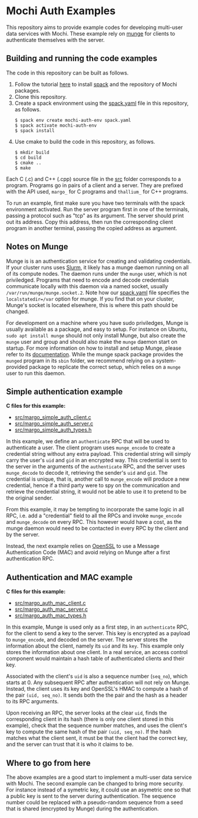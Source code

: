 Mochi Auth Examples
===================

This repository aims to provide example codes for developing multi-user
data services with Mochi. These example rely on [munge](https://dun.github.io/munge/)
for clients to authenticate themselves with the server.

Building and running the code examples
--------------------------------------

The code in this repository can be built as follows.

1. Follow the tutorial [here](https://mochi.readthedocs.io/en/latest/installing.html)
   to install [spack](https://spack.io) and the repository of Mochi packages.
2. Clone this repository.
3. Create a spack environment using the [spack.yaml](spack.yaml) file in this repository, as follows.
   ```
   $ spack env create mochi-auth-env spack.yaml
   $ spack activate mochi-auth-env
   $ spack install
   ```
4. Use cmake to build the code in this repository, as follows.
   ```
   $ mkdir build
   $ cd build
   $ cmake ..
   $ make
   ```

Each C (.c) and  C++ (.cpp) source file in the [src](src) folder corresponds to a program.
Programs go in pairs of a client and a server. They are prefixed with the API used,
`margo_` for C programs and `thallium_` for C++ programs.

To run an example, first make sure you have two terminals with the spack environment
activated. Run the server program first in one of the terminals, passing a protocol
such as "tcp" as its argument. The server should print out its address. Copy this address,
then run the corresponding client program in another terminal, passing the copied address
as argument.

Notes on Munge
--------------

Munge is is an authentication service for creating and validating credentials.
If your cluster runs uses [Slurm](https://slurm.schedmd.com/documentation.html),
it likely has a munge daemon running on all of its compute nodes. The daemon
runs under the `munge` user, which is not priviledged.
Programs that need to encode and decode credentials communicate locally with this daemon
via a named socket, usually `/var/run/munge/munge.socket.2`. Note how our [spack.yaml](spack.yaml)
file specifies the `localstatedir=/var` option for munge. If you find that on your
cluster, Munge's socket is located elsewhere, this is where this path should be changed.

For development on a machine where you have sudo priviledges, Munge is usually
available as a package, and easy to setup. For instance on Ubuntu, `sudo apt install munge`
should not only install Munge, but also create the `munge` user and group and should also
make the `munge` daemon start on startup. For more information on how to install and setup
Munge, please refer to its [documentation](https://dun.github.io/munge/).
While the munge spack package provides the `munged` program in its `sbin` folder, we
recommend relying on a system-provided package to replicate the correct setup, which relies
on a `munge` user to run this daemon.

Simple authentication example
-----------------------------

**C files for this example:**
- [src/margo_simple_auth_client.c](src/margo_simple_auth_client.c)
- [src/margo_simple_auth_server.c](src/margo_simple_auth_server.c)
- [src/margo_simple_auth_types.h](src/margo_simple_auth_types.h)

In this example, we define an `authenticate` RPC that will be used to authenticate a user.
The client program uses `munge_encode` to create a credential string without any extra payload.
This credential string will simply carry the user's `uid` and `gid` in an encrypted way.
This credential is sent to the server in the arguments of the `authenticate` RPC, and the server
uses `munge_decode` to decode it, retrieving the sender's `uid` and `gid`. The credential is
unique, that is, another call to `munge_encode` will produce a new credential, hence if
a third party were to spy on the communication and retrieve the credential string, it would
not be able to use it to pretend to be the original sender.

From this example, it may be tempting to incorporate the same logic in all RPC, i.e.
add a "credential" field to all the RPCs and invoke `munge_encode` and `munge_decode`
on every RPC. This however would have a cost, as the munge daemon would need to be contacted
in every RPC by the client and by the server.

Instead, the next example relies on [OpenSSL](https://www.openssl.org/) to use a
Message Authentication Code (MAC) and avoid relying on Munge after a first authentication RPC.


Authentication and MAC example
------------------------------

**C files for this example:**
- [src/margo_auth_mac_client.c](src/margo_auth_mac_client.c)
- [src/margo_auth_mac_server.c](src/margo_auth_mac_server.c)
- [src/margo_auth_mac_types.h](src/margo_auth_mac_types.h)

In this example, Munge is used only as a first step, in an `authenticate` RPC, for the client
to send a key to the server. This key is encrypted as a payload to `munge_encode`, and decoded
on the server. The server stores the information about the client, namely its `uid` and its `key`.
This example only stores the information about one client. In a real service, an access control
component would maintain a hash table of authenticated clients and their key.

Associated with the client's `uid` is also a sequence number (`seq_no`), which starts at 0.
Any subsequent RPC after authentication will not rely on Munge. Instead, the client uses its
key and OpenSSL's HMAC to compute a hash of the pair `(uid, seq_no)`. It sends both the
the pair and the hash as a header to its RPC arguments.

Upon receiving an RPC, the server looks at the clear `uid`, finds the corresponding client
in its hash (there is only one client stored in this example), check that the sequence number
matches, and uses the client's key to compute the same hash of the pair `(uid, seq_no)`. If
the hash matches what the client sent, it must be that the client had the correct key, and
the server can trust that it is who it claims to be.


Where to go from here
---------------------

The above examples are a good start to implement a multi-user data service with Mochi.
The second example can be changed to bring more security. For instance instead of a symetric
key, it could use an asymetric one so that a public key is sent to the server during authentication.
The sequence number could be replaced with a pseudo-random sequence from a seed that is shared
(encrypted by Munge) during the authentication.
